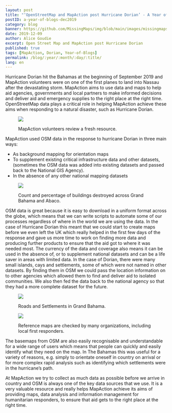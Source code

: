 ```yaml
---
layout: post
title: "‘OpenStreetMap and MapAction post Hurricane Dorian’ - A Year of Blogs - December 2019"
postID: a-year-of-blogs-dec2019
category: blog
banner: https://github.com/MissingMaps/img/blob/main/images/missingmaps-blog_20191209_banner.jpg
date: 2019-12-09
author: Alice Goudie
excerpt: Open Street Map and MapAction post Hurricane Dorian
published: true
tags: [MapAction, Dorian, Year-of-Blogs]
permalink: /blog/:year/:month/:day/:title/
lang: en
---
```


Hurricane Dorian hit the Bahamas at the beginning of September 2019 and MapAction volunteers were on one of the first planes to land into Nassau after the devastating storm. MapAction aims to use data and maps to help aid agencies, governments and local partners to make informed decisions and deliver aid and emergency supplies to the right place at the right time. OpenStreetMap data plays a critical role in helping MapAction achieve these aims when responding to a natural disaster, such as Hurricane Dorian.

<figure>
<img src="https://raw.githubusercontent.com/MissingMaps/img/main/images/missingmaps-blog_20191209_point.jpg">
<p class="caption">MapAction volunteers review a fresh resource.</p>
</figure>

MapAction used OSM data in the response to hurricane Dorian in three main ways:

-	As background mapping for orientation maps 
-	To supplement existing critical infrastructure data and other datasets, (sometimes the OSM data was added into existing datasets and passed back to the National GIS Agency).
-	In the absence of any other national mapping datasets 

<figure>
<img src="https://raw.githubusercontent.com/MissingMaps/img/main/images/missingmaps-blog_20191209_building_damage.jpeg">
<p class="caption">Count and percentage of buildings destroyed across Grand Bahama and Abaco.</p>
</figure>

OSM data is great because it is easy to download in a uniform format across the globe, which means that we can write scripts to automate some of our processes regardless of where in the world we are using the data.  In the case of Hurricane Dorian this meant that we could start to create maps before we even left the UK which really helped in the first few days of the response and gave us more time to work on finding more data and producing further products to ensure that the aid got to where it was needed most. The currency of the data and coverage also means it can be used in the absence of, or to supplement national datasets and can be a life saver in areas with limited data. In the case of Dorian, there were many small islands, cays and settlements, some of which were not named in other datasets. By finding them in OSM we could pass the location information on to other agencies which allowed them to find and deliver aid to isolated communities. We also then fed the data back to the national agency so that they had a more complete dataset for the future.

<figure>
<img src="https://raw.githubusercontent.com/MissingMaps/img/main/images/missingmaps-blog_20191209_roads_settlements_grand_bahama.jpeg">
<p class="caption">Roads and Settlements in Grand Bahama.</p>
</figure>

<figure>
<img src="https://raw.githubusercontent.com/MissingMaps/img/main/images/missingmaps-blog_20191209_referencewall.jpg">
<p class="caption">Reference maps are checked by many organizations, including local first responders.</p>
</figure>

The basemaps from OSM are also easily recognisable and understandable for a wide range of users which means that people can quickly and easily identify what they need on the map. In The Bahamas this was useful for a variety of reasons, e.g. simply to orientate oneself in country on arrival or for more complex rapid analysis such as identifying which settlements were in the hurricane’s path.  

At MapAction we try to collect as much data as possible before we arrive in country and OSM is always one of the key data sources that we use. It is a very valuable resource and really helps MapAction achieve its aims of providing maps, data analysis and information management for humanitarian responders, to ensure that aid gets to the right place at the right time.  
